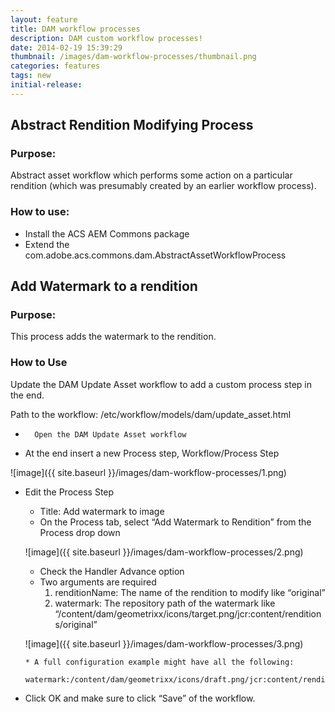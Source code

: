```yaml
---
layout: feature
title: DAM workflow processes
description: DAM custom workflow processes!
date: 2014-02-19 15:39:29
thumbnail: /images/dam-workflow-processes/thumbnail.png
categories: features
tags: new
initial-release:
---
```




## Abstract Rendition Modifying Process

### Purpose:
Abstract asset workflow which performs some action on a particular rendition (which was presumably created by an earlier workflow process).

### How to use:
* Install the ACS AEM Commons package
* Extend the com.adobe.acs.commons.dam.AbstractAssetWorkflowProcess


## Add Watermark to a rendition

### Purpose:
This process adds the watermark to the rendition.

### How to Use
Update the DAM Update Asset workflow to add a custom process step in the end.

Path to the workflow: /etc/workflow/models/dam/update_asset.html

*   	Open the DAM Update Asset workflow
* 	At the end insert a new Process step, Workflow/Process Step

![image]({{ site.baseurl }}/images/dam-workflow-processes/1.png)

*  	Edit the Process Step
	* Title: Add watermark to image
	* On the Process tab, select “Add Watermark to Rendition” from the Process drop down

	![image]({{ site.baseurl }}/images/dam-workflow-processes/2.png)

	* Check the Handler Advance option
	* Two arguments are required
		1. renditionName: The name of the rendition to modify like “original”
		2. watermark: The repository path of the watermark like “/content/dam/geometrixx/icons/target.png/jcr:content/renditions/original”

	![image]({{ site.baseurl }}/images/dam-workflow-processes/3.png)

        * A full configuration example might have all the following:
           watermark:/content/dam/geometrixx/icons/draft.png/jcr:content/renditions/original,renditionName:cq5dam.web.1280.1280

*  Click OK and make sure to click “Save” of the workflow.


